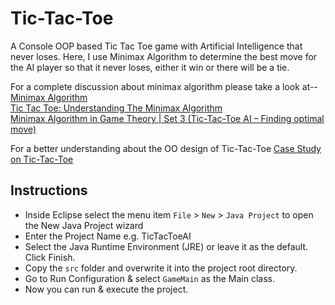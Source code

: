 
# Tic-Tac-Toe

A Console OOP based Tic Tac Toe game with Artificial Intelligence that never loses. Here, I use Minimax Algorithm to determine the best move for the AI player so that it never loses, either it win or there will be a tie. 

For a complete discussion about minimax algorithm please take a look at--
<a href="https://www.youtube.com/watch?v=6ELUvkSkCts">Minimax Algorithm</a><br />
<a href="http://neverstopbuilding.com/minimax">Tic Tac Toe: Understanding The Minimax Algorithm</a><br />
<a href="http://www.geeksforgeeks.org/minimax-algorithm-in-game-theory-set-3-tic-tac-toe-ai-finding-optimal-move/">Minimax Algorithm in Game Theory | Set 3 (Tic-Tac-Toe AI – Finding optimal move)</a>

For a better understanding about the OO design of Tic-Tac-Toe
<a href="http://www.ntu.edu.sg/home/ehchua/programming/java/JavaGame_TicTacToe.html">Case Study on Tic-Tac-Toe</a>

## Instructions

- Inside Eclipse select the menu item `File` > `New` > `Java Project` to open the New Java Project wizard
- Enter the Project Name e.g. TicTacToeAI
- Select the Java Runtime Environment (JRE) or leave it as the default. Click Finish.
- Copy the `src` folder and overwrite it into the project root directory.
- Go to Run Configuration & select `GameMain` as the Main class.
- Now you can run & execute the project.